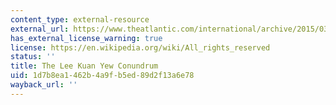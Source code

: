 ```yaml
---
content_type: external-resource
external_url: https://www.theatlantic.com/international/archive/2015/03/lee-kuan-yew-conundrum-democracy-singapore/388955/
has_external_license_warning: true
license: https://en.wikipedia.org/wiki/All_rights_reserved
status: ''
title: The Lee Kuan Yew Conundrum
uid: 1d7b8ea1-462b-4a9f-b5ed-89d2f13a6e78
wayback_url: ''
---
```

